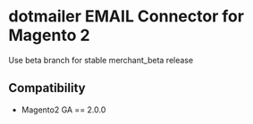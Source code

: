 dotmailer EMAIL Connector for Magento 2 
==========================================

Use beta branch for stable merchant_beta release


Compatibility
-------------
- Magento2 GA == 2.0.0